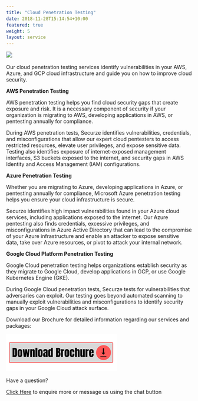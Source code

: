```yaml
---
title: "Cloud Penetration Testing"
date: 2018-11-28T15:14:54+10:00
featured: true
weight: 5
layout: service
---
```


<img src="https://www.wallpapertip.com/wmimgs/47-479841_thumb-image-cloud-computing-images-hd.jpg">

Our cloud penetration testing services identify vulnerabilities in your AWS, Azure, and GCP cloud infrastructure and guide you on how to improve cloud security.

<b>AWS Penetration Testing</b>

AWS penetration testing helps you find cloud security gaps that create exposure and risk. It is a necessary component of security if your organization is migrating to AWS, developing applications in AWS, or pentesting annually for compliance.

During AWS penetration tests, Securze identifies vulnerabilities, credentials, and misconfigurations that allow our expert cloud pentesters to access restricted resources, elevate user privileges, and expose sensitive data. Testing also identifies exposure of internet-exposed management interfaces, S3 buckets exposed to the internet, and security gaps in AWS Identity and Access Management (IAM) configurations.


<b>Azure Penetration Testing</b>

Whether you are migrating to Azure, developing applications in Azure, or pentesting annually for compliance, Microsoft Azure penetration testing helps you ensure your cloud infrastructure is secure.

Securze identifies high impact vulnerabilities found in your Azure cloud services, including applications exposed to the internet. Our Azure pentesting also finds credentials, excessive privileges, and misconfigurations in Azure Active Directory that can lead to the compromise of your Azure infrastructure and enable an attacker to expose sensitive data, take over Azure resources, or pivot to attack your internal network.


<b>Google Cloud Platform Penetration Testing</b>

Google Cloud penetration testing helps organizations establish security as they migrate to Google Cloud, develop applications in GCP, or use Google Kubernetes Engine (GKE).

During Google Cloud penetration tests, Securze tests for vulnerabilities that adversaries can exploit. Our testing goes beyond automated scanning to manually exploit vulnerabilities and misconfigurations to identify security gaps in your Google Cloud attack surface.

Download our Brochure for detailed information regarding our services and packages: 

<a href="https://github.com/securze/company/raw/main/images/pfds/Securze-Brochure.pdf">
<img src="/images/download.png"></a>

Have a question?

[Click Here](https://forms.gle/8LwiF23jbytmdm4F6) to enquire more or message us using the chat button

<script type="text/javascript">
    (function(c,l,a,r,i,t,y){
        c[a]=c[a]||function(){(c[a].q=c[a].q||[]).push(arguments)};
        t=l.createElement(r);t.async=1;t.src="https://www.clarity.ms/tag/"+i;
        y=l.getElementsByTagName(r)[0];y.parentNode.insertBefore(t,y);
    })(window, document, "clarity", "script", "agudmp1t06");
</script>

<!--Start of Tawk.to Script-->
<script type="text/javascript">
var Tawk_API=Tawk_API||{}, Tawk_LoadStart=new Date();
(function(){
var s1=document.createElement("script"),s0=document.getElementsByTagName("script")[0];
s1.async=true;
s1.src='https://embed.tawk.to/61faf3609bd1f31184daa810/1fqu4dcna';
s1.charset='UTF-8';
s1.setAttribute('crossorigin','*');
s0.parentNode.insertBefore(s1,s0);
})();
</script>
<!--End of Tawk.to Script-->
